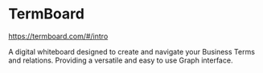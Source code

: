 # TermBoard
https://termboard.com/#/intro

A digital whiteboard designed to create and navigate your Business Terms and relations.
Providing a versatile and easy to use Graph interface.
